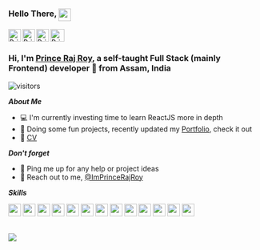 ### Hello There, <img src="https://media.giphy.com/media/68eJ8puipVLpfJ8eUH/giphy.gif" height="25px" style="vertical-align:top;">

<a href="https://twitter.com/ImPrinceRajRoy">
    <img src="https://i.imgur.com/JtYDmut.jpg?3" align="left" width="25px" height="25px" alt="Prince's Twitter">
</a>
<a href="https://www.linkedin.com/in/prince-raj-roy">
    <img src="https://i.imgur.com/zGnYi9r.png" align="left" width="25px" alt="Prince's LinkedIn">
</a>
<a href="https://www.instagram.com/princerajroy">
    <img src="https://i.imgur.com/zPFgizZ.png" align="left" width="25px" alt="Prince's Instagram">
</a>
<a href="mailto:princerajroy313@gmail.com">
    <img src="https://i.imgur.com/BZgdDKE.png?1" width="28px" height="25px" alt="Prince's Gmail">
</a>


### Hi, I'm [Prince Raj Roy](https://princerajroy.site/), a self-taught Full Stack (mainly Frontend) developer 🚀 from Assam, India

![visitors](https://visitor-badge.glitch.me/badge?page_id=princerajroy.princerajroy)

***About Me***

- 💻 I'm currently investing time to learn ReactJS more in depth
- 👀 Doing some fun projects, recently updated my [Portfolio](https://princerajroy.site/), check it out
- 📃 [CV](https://drive.google.com/file/d/1xLHIvxIGpB37G-Ks49nTtC5wVOMxJ4AE/view?usp=drive_open)

***Don't forget***
- 💬 Ping me up for any help or project ideas
- 💌 Reach out to me, [@ImPrinceRajRoy](https://twitter.com/ImPrinceRajRoy)

***Skills***

<code><img src="https://i.imgur.com/17zQsgl.png" height="25px"/></code>
<code><img src="https://i.imgur.com/lktcIaH.png" height="25px"/></code>
<code><img src="https://i.imgur.com/RCfOtqH.png" height="25px"/></code>
<code><img src="https://i.imgur.com/iRz1WZb.png?1" height="25px"/></code>
<code><img src="https://i.imgur.com/mHQmLFS.png" height="25px"/></code>
<code><img src="https://i.imgur.com/BhBvkMX.png" height="25px"/></code>
<code><img src="https://i.imgur.com/pl5UlTO.png" height="25px"/></code>
<code><img src="https://i.imgur.com/SxPZBR3.png" height="25px"/></code>
<code><img src="https://i.imgur.com/gufMgXF.png" height="25px"/></code>
<code><img src="https://i.imgur.com/7rckF5y.png" height="25px"/></code>
<code><img src="https://i.imgur.com/fyZ3m4E.png" height="25px"/></code>
<code><img src="https://i.imgur.com/W8uybny.png" height="25px"/></code>
<code><img src="https://i.imgur.com/uO29RS1.jpg" height="25px"/></code>

<br />

<img src="https://github-readme-stats.vercel.app/api?username=princerajroy&show_icons=true&theme=great-gatsby" />
